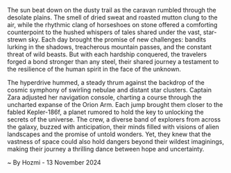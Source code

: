 
The sun beat down on the dusty trail as the caravan rumbled through the desolate plains. The smell of dried sweat and roasted mutton clung to the air, while the rhythmic clang of horseshoes on stone offered a comforting counterpoint to the hushed whispers of tales shared under the vast, star-strewn sky. Each day brought the promise of new challenges: bandits lurking in the shadows, treacherous mountain passes, and the constant threat of wild beasts. But with each hardship conquered, the travelers forged a bond stronger than any steel, their shared journey a testament to the resilience of the human spirit in the face of the unknown.

The hyperdrive hummed, a steady thrum against the backdrop of the cosmic symphony of swirling nebulae and distant star clusters. Captain Zara adjusted her navigation console, charting a course through the uncharted expanse of the Orion Arm. Each jump brought them closer to the fabled Kepler-186f, a planet rumored to hold the key to unlocking the secrets of the universe. The crew, a diverse band of explorers from across the galaxy, buzzed with anticipation, their minds filled with visions of alien landscapes and the promise of untold wonders. Yet, they knew that the vastness of space could also hold dangers beyond their wildest imaginings, making their journey a thrilling dance between hope and uncertainty. 

~ By Hozmi - 13 November 2024

